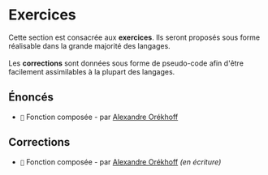 # Exercices

Cette section est consacrée aux **exercices**. Ils seront proposés sous forme réalisable dans la grande majorité des langages. </br></br>
Les **corrections** sont données sous forme de pseudo-code afin d'être facilement assimilables à la plupart des langages.

## Énoncés

- `📑` Fonction composée - par [Alexandre Orékhoff](https://github.com/readthedocs-fr/notions/blob/master/exercices/fr/fonction_composee/ENONCE.md)

## Corrections

- `📑` Fonction composée - par [Alexandre Orékhoff](https://github.com/readthedocs-fr/notions/blob/master/exercices/fr/fonction_composee/CORRECTION.md) *(en écriture)*
